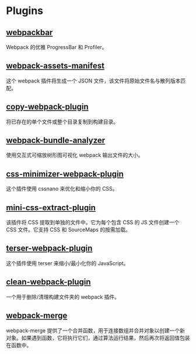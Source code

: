 # Plugins

## [webpackbar](https://github.com/unjs/webpackbar)

Webpack 的优雅 ProgressBar 和 Profiler。

## [webpack-assets-manifest](https://github.com/webdeveric/webpack-assets-manifest)

这个 webpack 插件将生成一个 JSON 文件，该文件将原始文件名与散列版本匹配。

## [copy-webpack-plugin](https://github.com/webpack-contrib/copy-webpack-plugin)

将已存在的单个文件或整个目录复制到构建目录。

## [webpack-bundle-analyzer](https://github.com/webpack-contrib/webpack-bundle-analyzer)

使用交互式可缩放树形图可视化 webpack 输出文件的大小。

## [css-minimizer-webpack-plugin](https://github.com/webpack-contrib/css-minimizer-webpack-plugin)

这个插件使用 cssnano 来优化和缩小你的 CSS。

## [mini-css-extract-plugin](https://github.com/webpack-contrib/mini-css-extract-plugin)

该插件将 CSS 提取到单独的文件中。它为每个包含 CSS 的 JS 文件创建一个 CSS 文件。它支持 CSS 和 SourceMaps 的按需加载。

## [terser-webpack-plugin](https://github.com/webpack-contrib/terser-webpack-plugin)

这个插件使用 terser 来缩小/最小化你的 JavaScript。

## [clean-webpack-plugin](https://github.com/johnagan/clean-webpack-plugin)

一个用于删除/清理构建文件夹的 webpack 插件。

## [webpack-merge](https://github.com/survivejs/webpack-merge)

webpack-merge 提供了一个合并函数，用于连接数组并合并对象以创建一个新对象。如果遇到函数，它将执行它们，通过算法运行结果，然后再次将返回值包装在函数中。
